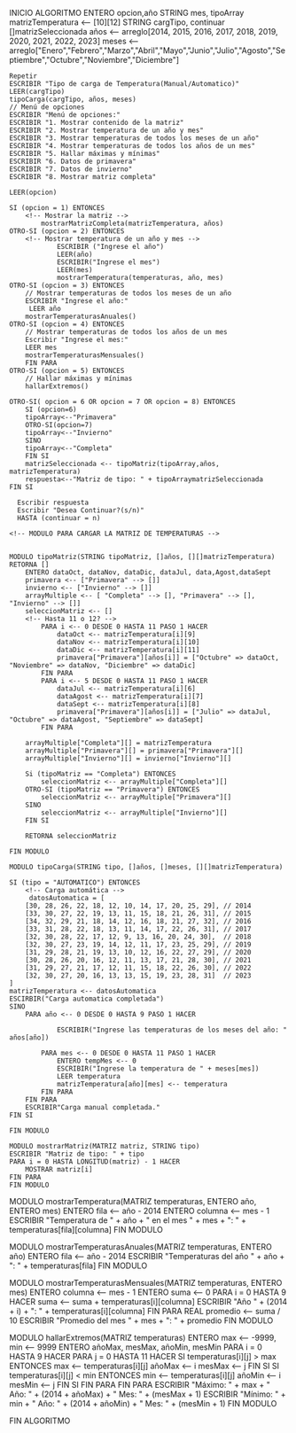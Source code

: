 INICIO ALGORITMO
ENTERO opcion,año
STRING mes, tipoArray
matrizTemperatura <-- [10][12]
STRING cargTipo, continuar
[]matrizSeleccionada
años <-- arreglo[2014, 2015, 2016, 2017, 2018, 2019, 2020, 2021, 2022, 2023]
meses <-- arreglo["Enero","Febrero","Marzo","Abril","Mayo","Junio","Julio","Agosto","Septiembre","Octubre","Noviembre","Diciembre"]

    Repetir
    ESCRIBIR "Tipo de carga de Temperatura(Manual/Automatico)"
    LEER(cargTipo)
    tipoCarga(cargTipo, años, meses)
    // Menú de opciones
    ESCRIBIR "Menú de opciones:"
    ESCRIBIR "1. Mostrar contenido de la matriz"
    ESCRIBIR "2. Mostrar temperatura de un año y mes"
    ESCRIBIR "3. Mostrar temperaturas de todos los meses de un año"
    ESCRIBIR "4. Mostrar temperaturas de todos los años de un mes"
    ESCRIBIR "5. Hallar máximas y mínimas"
    ESCRIBIR "6. Datos de primavera"
    ESCRIBIR "7. Datos de invierno"
    ESCRIBIR "8. Mostrar matriz completa"
    
    LEER(opcion)   

    SI (opcion = 1) ENTONCES
        <!-- Mostrar la matriz -->
            mostrarMatrizCompleta(matrizTemperatura, años)
    OTRO-SI (opcion = 2) ENTONCES
        <!-- Mostrar temperatura de un año y mes -->
                ESCRIBIR ("Ingrese el año")
                LEER(año)
                ESCRIBIR("Ingrese el mes")
                LEER(mes)
                mostrarTemperatura(temperaturas, año, mes)
    OTRO-SI (opcion = 3) ENTONCES
        // Mostrar temperaturas de todos los meses de un año
        ESCRIBIR "Ingrese el año:"
         LEER año
        mostrarTemperaturasAnuales()
    OTRO-SI (opcion = 4) ENTONCES
        // Mostrar temperaturas de todos los años de un mes
        Escribir "Ingrese el mes:"
        LEER mes
        mostrarTemperaturasMensuales()
        FIN PARA
    OTRO-SI (opcion = 5) ENTONCES 
        // Hallar máximas y mínimas
        hallarExtremos()
      
    OTRO-SI( opcion = 6 OR opcion = 7 OR opcion = 8) ENTONCES
        SI (opcion=6)  
        tipoArray<--"Primavera"
        OTRO-SI(opcion=7)
        tipoArray<--"Invierno"
        SINO
        tipoArray<--"Completa"
        FIN SI
        matrizSeleccionada <-- tipoMatriz(tipoArray,años, matrizTemperatura)
        respuesta<--"Matriz de tipo: " + tipoArraymatrizSeleccionada
    FIN SI

      Escribir respuesta
      Escribir "Desea Continuar?(s/n)"
      HASTA (continuar = n)

    <!-- MODULO PARA CARGAR LA MATRIZ DE TEMPERATURAS -->

 
    MODULO tipoMatriz(STRING tipoMatriz, []años, [][]matrizTemperatura) RETORNA []
        ENTERO dataOct, dataNov, dataDic, dataJul, data,Agost,dataSept
        primavera <-- ["Primavera" --> []]
        invierno <-- ["Invierno" --> []]
        arrayMultiple <-- [ "Completa" --> [], "Primavera" --> [], "Invierno" --> []]
        seleccionMatriz <-- []
        <!-- Hasta 11 o 12? -->
            PARA i <-- 0 DESDE 0 HASTA 11 PASO 1 HACER
                dataOct <-- matrizTemperatura[i][9]
                dataNov <-- matrizTemperatura[i][10]
                dataDic <-- matrizTemperatura[i][11]
                primavera["Primavera"][años[i]] = ["Octubre" => dataOct, "Noviembre" => dataNov, "Diciembre" => dataDic]
            FIN PARA
            PARA i <-- 5 DESDE 0 HASTA 11 PASO 1 HACER
                dataJul <-- matrizTemperatura[i][6]
                dataAgost <-- matrizTemperatura[i][7]
                dataSept <-- matrizTemperatura[i][8]
                primavera["Primavera"][años[i]] = ["Julio" => dataJul, "Octubre" => dataAgost, "Septiembre" => dataSept]
            FIN PARA
        
        arrayMultiple["Completa"][] = matrizTemperatura
        arrayMultiple["Primavera"][] = primavera["Primavera"][]
        arrayMultiple["Invierno"][] = invierno["Invierno"][]
        
        Si (tipoMatriz == "Completa") ENTONCES 
            seleccionMatriz <-- arrayMultiple["Completa"][]
        OTRO-SI (tipoMatriz == "Primavera") ENTONCES 
            seleccionMatriz <-- arrayMultiple["Primavera"][]
        SINO
            seleccionMatriz <-- arrayMultiple["Invierno"][]
        FIN SI

        RETORNA seleccionMatriz
        
    FIN MODULO
    
    MODULO tipoCarga(STRING tipo, []años, []meses, [][]matrizTemperatura)

    SI (tipo = "AUTOMATICO") ENTONCES
        <!-- Carga automática -->
         datosAutomatica = [
        [30, 28, 26, 22, 18, 12, 10, 14, 17, 20, 25, 29], // 2014
        [33, 30, 27, 22, 19, 13, 11, 15, 18, 21, 26, 31], // 2015
        [34, 32, 29, 21, 18, 14, 12, 16, 18, 21, 27, 32], // 2016
        [33, 31, 28, 22, 18, 13, 11, 14, 17, 22, 26, 31], // 2017
        [32, 30, 28, 22, 17, 12, 9, 13, 16, 20, 24, 30],  // 2018
        [32, 30, 27, 23, 19, 14, 12, 11, 17, 23, 25, 29], // 2019
        [31, 29, 28, 21, 19, 13, 10, 12, 16, 22, 27, 29], // 2020
        [30, 28, 26, 20, 16, 12, 11, 13, 17, 21, 28, 30], // 2021
        [31, 29, 27, 21, 17, 12, 11, 15, 18, 22, 26, 30], // 2022
        [32, 30, 27, 20, 16, 13, 13, 15, 19, 23, 28, 31]  // 2023
    ]
    matrizTemperatura <-- datosAutomatica
    ESCIRBIR("Carga automatica completada")
    SINO
        PARA año <-- 0 DESDE 0 HASTA 9 PASO 1 HACER

                ESCRIBIR("Ingrese las temperaturas de los meses del año: " años[año])
           
            PARA mes <-- 0 DESDE 0 HASTA 11 PASO 1 HACER
                ENTERO tempMes <-- 0
                ESCRIBIR("Ingrese la temperatura de " + meses[mes])
                LEER temperatura
                matrizTemperatura[año][mes] <-- temperatura
            FIN PARA
        FIN PARA
        ESCRIBIR"Carga manual completada."
    FIN SI

    FIN MODULO

    MODULO mostrarMatriz(MATRIZ matriz, STRING tipo)
    ESCRIBIR "Matriz de tipo: " + tipo
    PARA i = 0 HASTA LONGITUD(matriz) - 1 HACER
        MOSTRAR matriz[i]
    FIN PARA
    FIN MODULO

     
   MODULO mostrarTemperatura(MATRIZ temperaturas, ENTERO año, ENTERO mes)
    ENTERO fila <-- año - 2014
    ENTERO columna <-- mes - 1
    ESCRIBIR "Temperatura de " + año + " en el mes " + mes + ": " + temperaturas[fila][columna]
FIN MODULO


   MODULO mostrarTemperaturasAnuales(MATRIZ temperaturas, ENTERO año)
    ENTERO fila <-- año - 2014
    ESCRIBIR "Temperaturas del año " + año + ": " + temperaturas[fila]
FIN MODULO


 MODULO mostrarTemperaturasMensuales(MATRIZ temperaturas, ENTERO mes)
    ENTERO columna <-- mes - 1
    ENTERO suma <-- 0
    PARA i = 0 HASTA 9 HACER
        suma <-- suma + temperaturas[i][columna]
        ESCRIBIR "Año " + (2014 + i) + ": " + temperaturas[i][columna]
    FIN PARA
    REAL promedio <-- suma / 10
    ESCRIBIR "Promedio del mes " + mes + ": " + promedio
FIN MODULO

    
 MODULO hallarExtremos(MATRIZ temperaturas)
    ENTERO max <-- -9999, min <-- 9999
    ENTERO añoMax, mesMax, añoMin, mesMin
    PARA i = 0 HASTA 9 HACER
        PARA j = 0 HASTA 11 HACER
            SI temperaturas[i][j] > max ENTONCES
                max <-- temperaturas[i][j]
                añoMax <-- i
                mesMax <-- j
            FIN SI
            SI temperaturas[i][j] < min ENTONCES
                min <-- temperaturas[i][j]
                añoMin <-- i
                mesMin <-- j
            FIN SI
        FIN PARA
    FIN PARA
    ESCRIBIR "Máximo: " + max + " Año: " + (2014 + añoMax) + " Mes: " + (mesMax + 1)
    ESCRIBIR "Mínimo: " + min + " Año: " + (2014 + añoMin) + " Mes: " + (mesMin + 1)
FIN MODULO

FIN ALGORITMO
